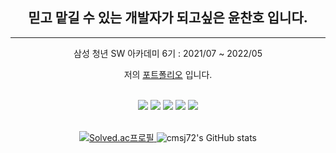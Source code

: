 
## <div align="center">믿고 맡길 수 있는 개발자가 되고싶은 윤찬호 입니다.
</div>

------
<div align="center">
삼성 청년 SW 아카데미 6기 : 2021/07 ~ 2022/05
 
저의 [포트폴리오](https://bit.ly/3wHQ04P) 입니다.

</div>
</br>
<div align="center">
<img src="https://img.shields.io/badge/Unity-FFFFFF?style=flat-square&logo=Unity&logoColor=black"/>
<img src="https://img.shields.io/badge/C-A8B9CC?style=flat-square&logo=C&logoColor=white"/>
<img src="https://img.shields.io/badge/C++-00599C?style=flat-square&logo=C%2B%2B&logoColor=white"/>
<img src="https://img.shields.io/badge/C%23-239120?style=flat-square&logo=C Sharp&logoColor=white"/>
<img src="https://img.shields.io/badge/java-2C2255?style=flat-square&logo=Eclipse IDE&logoColor=white"/>
</div>
</br>
<div align="center">
 
 [![Solved.ac프로필](http://mazassumnida.wtf/api/v2/generate_badge?boj=cmsj72)	](https://solved.ac/cmsj72)
 ![cmsj72's GitHub stats](https://github-readme-stats.vercel.app/api?username=cmsj72&&show_icons=true&theme=radical)

</div>
